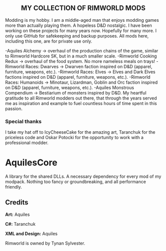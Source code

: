 <h2><center>MY COLLECTION OF RIMWORLD MODS</center></h2>
<p>Modding is my hobby. I am a middle-aged man that enjoys modding games more than actually playing them. A hopeless D&D nostalgic. I have been working on these projects for many years now. Hopefully for many more. I only use GitHub for safekeeping and backup purposes. All mods here, including this one, are for private use only.</p>
-Aquiles Alchemy -> overhaul of the production chains of the game, similar to Rimworld Hardcore SK, but in a much smaller scale.
-Rimworld Cooking Redux -> overhaul of the food system. No more nameless meals on trays!
-Rimworld Races: Dwarves -> Dwarven faction inspired on D&D (apparel, furniture, weapons, etc.).
-Rimworld Races: Elves -> Elves and Dark Elves factions inspired on D&D (apparel, furniture, weapons, etc.).
-Rimworld Races: Humanoids -> Minotaur, Lizardman, Goblin and Orc faction inspired on D&D (apparel, furniture, weapons, etc.).
-Aquiles Monstrous Compendium -> Bestiarium of monsters inspired by D&D.
My heartful gratitude to all Rimworld modders out there, that through the years served me as inspiration and example to fuel countless hours of time spent in this passion.
<h3>Special thanks</h3>
I take my hat off to IcyCheeseCake for the amazing art, Taranchuk for the priceless code and Oskar Potocki for the opportunity to work with a professional modder.

# AquilesCore
<p>A library for the shared DLLs. A necessary dependency for every mod of my modpack. Nothing too fancy or groundbreaking, and all performance friendly.</p>
<h2>Credits</h2>
<p> <b>Art:</b> Aquiles</p>
<p> <b>C#:</b> Taranchuk</p>
<p> <b>XML and Design:</b> Aquiles</p>

Rimworld is owned by Tynan Sylvester.
